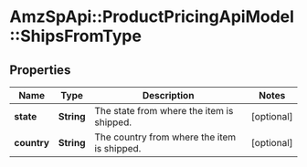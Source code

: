 # AmzSpApi::ProductPricingApiModel::ShipsFromType

## Properties
Name | Type | Description | Notes
------------ | ------------- | ------------- | -------------
**state** | **String** | The state from where the item is shipped. | [optional] 
**country** | **String** | The country from where the item is shipped. | [optional] 

